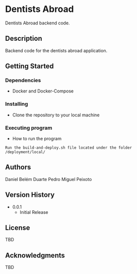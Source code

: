 # Dentists Abroad

Dentists Abroad backend code.

## Description

Backend code for the dentists abroad application.

## Getting Started

### Dependencies

* Docker and Docker-Compose

### Installing

* Clone the repository to your local machine

### Executing program

* How to run the program
```
Run the build-and-deploy.sh file located under the folder /deployment/local/
```

## Authors

Daniel Belém Duarte
Pedro Miguel Peixoto  

## Version History

* 0.0.1
    * Initial Release

## License

TBD

## Acknowledgments

TBD
